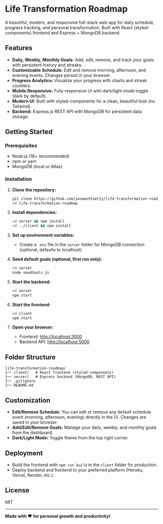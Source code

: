 # Life Transformation Roadmap

A beautiful, modern, and responsive full-stack web app for daily schedule, progress tracking, and personal transformation. Built with React (styled-components) frontend and Express + MongoDB backend.

## Features
- **Daily, Weekly, Monthly Goals:** Add, edit, remove, and track your goals with persistent history and streaks.
- **Customizable Schedule:** Edit and remove morning, afternoon, and evening events. Changes persist in your browser.
- **Progress Analytics:** Visualize your progress with charts and streak counters.
- **Mobile Responsive:** Fully responsive UI with dark/light mode toggle (dark by default).
- **Modern UI:** Built with styled-components for a clean, beautiful look (no Tailwind).
- **Backend:** Express.js REST API with MongoDB for persistent data storage.

## Getting Started

### Prerequisites
- Node.js (18+ recommended)
- npm or yarn
- MongoDB (local or Atlas)

### Installation
1. **Clone the repository:**
   ```sh
   git clone https://github.com/yaswanthsetty/life-transformation-roadmap.git
   cd life-transformation-roadmap
   ```
2. **Install dependencies:**
   ```sh
   cd server && npm install
   cd ../client && npm install
   ```
3. **Set up environment variables:**
   - Create a `.env` file in the `server` folder for MongoDB connection (optional, defaults to localhost).

4. **Seed default goals (optional, first run only):**
   ```sh
   cd server
   node seedGoals.js
   ```

5. **Start the backend:**
   ```sh
   cd server
   npm start
   ```
6. **Start the frontend:**
   ```sh
   cd client
   npm start
   ```

7. **Open your browser:**
   - Frontend: [http://localhost:3000](http://localhost:3000)
   - Backend API: [http://localhost:5000](http://localhost:5000)

## Folder Structure
```
life-transformation-roadmap/
├── client/   # React frontend (styled-components)
├── server/   # Express backend (MongoDB, REST API)
├── .gitignore
├── README.md
```

## Customization
- **Edit/Remove Schedule:** You can edit or remove any default schedule event (morning, afternoon, evening) directly in the UI. Changes are saved in your browser.
- **Add/Edit/Remove Goals:** Manage your daily, weekly, and monthly goals from the dashboard.
- **Dark/Light Mode:** Toggle theme from the top right corner.

## Deployment
- Build the frontend with `npm run build` in the `client` folder for production.
- Deploy backend and frontend to your preferred platform (Heroku, Vercel, Render, etc.).

## License
MIT

---

**Made with ❤️ for personal growth and productivity!**
